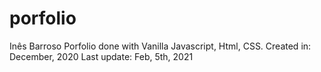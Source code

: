# porfolio

Inês Barroso Porfolio done with Vanilla Javascript, Html, CSS.
Created in: December, 2020
Last update: Feb, 5th, 2021